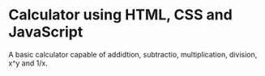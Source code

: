 # Calculator using HTML, CSS and JavaScript
A basic calculator capable of addidtion, subtractio, multiplication, division, x^y and 1/x.
